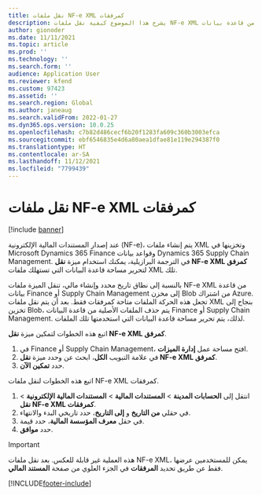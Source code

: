 ```yaml
---
title: نقل ملفات NF-e XML كمرفقات
description: يشرح هذا الموضوع كيفية نقل ملفات NF-e XML من قاعدة بيانات Microsoft Dynamics 365 Finance أو Dynamics 365 Supply Chain Management أو جعلها متاحة كمرفقات بدلاً من ذلك..
author: gionoder
ms.date: 11/11/2021
ms.topic: article
ms.prod: ''
ms.technology: ''
ms.search.form: ''
audience: Application User
ms.reviewer: kfend
ms.custom: 97423
ms.assetid: ''
ms.search.region: Global
ms.author: janeaug
ms.search.validFrom: 2022-01-27
ms.dyn365.ops.version: 10.0.25
ms.openlocfilehash: c7b82d486cecf6b20f1283fa609c360b3003efca
ms.sourcegitcommit: ebf6546835e4d6a80aea1dfae81e119e294387f0
ms.translationtype: HT
ms.contentlocale: ar-SA
ms.lasthandoff: 11/12/2021
ms.locfileid: "7799439"
---
```

# <a name="move-nf-e-xml-files-as-attachments"></a>نقل ملفات NF-e XML كمرفقات

[!include [banner](../includes/banner.md)] 


عند إصدار المستندات المالية الإلكترونية (NF-e)، يتم إنشاء ملفات XML وتخزينها في Microsoft Dynamics 365 Finance وقواعد بيانات Dynamics 365 Supply Chain Management. في الترجمة البرازيلية، يمكنك استخدام ميزة **نقل NF-e XML كمرفق** لتحرير مساحة قاعدة البيانات التي تستهلك ملفات XML تلك.

بالنسبة إلى نطاق تاريخ محدد وإنشاء مالي، تنقل الميزة ملفات NF-e XML من قاعدة بيانات Finance أو Supply Chain Management إلى مخزن Blob من اشتراك Azure. تجعل هذه الحركة الملفات متاحة كمرفقات فقط. بعد أن يتم نقل ملفات XML بنجاح إلى تخزين Blob، يتم حذف الملفات الأصلية من قاعدة البيانات Finance أو Supply Chain Management. لذلك، يتم تحرير مساحة قاعدة البيانات التي استخدمتها تلك الملفات.

اتبع هذه الخطوات لتمكين ميزة **نقل NF-e XML كمرفق**.

1. في Finance أو Supply Chain Management، افتح مساحة عمل **إدارة الميزات**.
2. في علامة التبويب **الكل**، ابحث عن وحدد ميزة **نقل NF-e XML كمرفق**.
3. حدد **تمكين الآن**.

اتبع هذه الخطوات لنقل ملفات NF-e XML كمرفقات.

1. انتقل إلى **الحسابات المدينة** \> **المستندات المالية** \> **المستندات المالية الإلكترونية** \> **نقل NF-e XML كمرفقات**.
2. في حقلي **من التاريخ** و **إلى التاريخ**، حدد تاريخي البدء والانتهاء.
3. في حقل **معرف المؤسسة المالية**، حدد قيمة.
4. حدد **موافق**.

> [!IMPORTANT]
> هذه العملية غير قابلة للعكس. بعد نقل ملفات NF-e XML، يمكن للمستخدمين عرضها فقط عن طريق تحديد **المرفقات** في الجزء العلوي من صفحة **المستند المالي**.

[!INCLUDE[footer-include](../../includes/footer-banner.md)]
